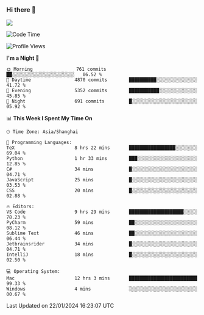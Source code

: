 ### Hi there 👋

<!--
**JJAYCHEN1e/jjaychen1e** is a ✨ _special_ ✨ repository because its `README.md` (this file) appears on your GitHub profile.

Here are some ideas to get you started:

- 🔭 I’m currently working on ...
- 🌱 I’m currently learning ...
- 👯 I’m looking to collaborate on ...
- 🤔 I’m looking for help with ...
- 💬 Ask me about ...
- 📫 How to reach me: ...
- 😄 Pronouns: ...
- ⚡ Fun fact: ...
-->

[![](https://github-readme-stats.vercel.app/api?username=jjaychen1e&show_icons=true)](https://github.com/jjaychen1e/github-readme-stats?count_private=true)

<!--START_SECTION:waka-->
![Code Time](http://img.shields.io/badge/Code%20Time-957%20hrs%2029%20mins-blue)

![Profile Views](http://img.shields.io/badge/Profile%20Views-0-blue)

**I'm a Night 🦉** 

```text
🌞 Morning                761 commits         ██░░░░░░░░░░░░░░░░░░░░░░░   06.52 % 
🌆 Daytime                4870 commits        ██████████░░░░░░░░░░░░░░░   41.72 % 
🌃 Evening                5352 commits        ███████████░░░░░░░░░░░░░░   45.85 % 
🌙 Night                  691 commits         █░░░░░░░░░░░░░░░░░░░░░░░░   05.92 % 
```


📊 **This Week I Spent My Time On** 

```text
🕑︎ Time Zone: Asia/Shanghai

💬 Programming Languages: 
TeX                      8 hrs 22 mins       █████████████████░░░░░░░░   69.04 % 
Python                   1 hr 33 mins        ███░░░░░░░░░░░░░░░░░░░░░░   12.85 % 
C#                       34 mins             █░░░░░░░░░░░░░░░░░░░░░░░░   04.71 % 
JavaScript               25 mins             █░░░░░░░░░░░░░░░░░░░░░░░░   03.53 % 
CSS                      20 mins             █░░░░░░░░░░░░░░░░░░░░░░░░   02.88 % 

🔥 Editors: 
VS Code                  9 hrs 29 mins       ████████████████████░░░░░   78.23 % 
PyCharm                  59 mins             ██░░░░░░░░░░░░░░░░░░░░░░░   08.12 % 
Sublime Text             46 mins             ██░░░░░░░░░░░░░░░░░░░░░░░   06.44 % 
Jetbrainsrider           34 mins             █░░░░░░░░░░░░░░░░░░░░░░░░   04.71 % 
IntelliJ                 18 mins             █░░░░░░░░░░░░░░░░░░░░░░░░   02.50 % 

💻 Operating System: 
Mac                      12 hrs 3 mins       █████████████████████████   99.33 % 
Windows                  4 mins              ░░░░░░░░░░░░░░░░░░░░░░░░░   00.67 % 
```


 Last Updated on 22/01/2024 16:23:07 UTC
<!--END_SECTION:waka-->
